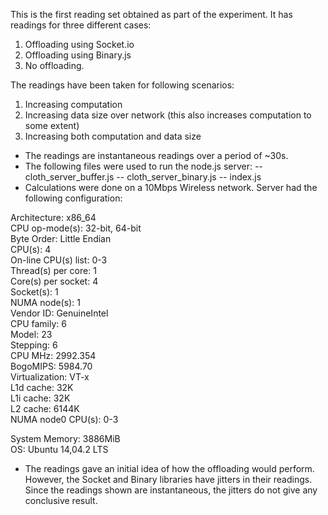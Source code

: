 This is the first reading set obtained as part of the experiment.
It has readings for three different cases:

1. Offloading using Socket.io
2. Offloading using Binary.js
3. No offloading.

The readings have been taken for following scenarios:

1. Increasing computation
2. Increasing data size over network (this also increases computation to some extent)
3. Increasing both computation and data size

- The readings are instantaneous readings over a period of ~30s.
- The following files were used to run the node.js server:
-- cloth_server_buffer.js
-- cloth_server_binary.js
-- index.js
- Calculations were done on a 10Mbps Wireless network. Server had the following configuration:

Architecture:          x86_64    
CPU op-mode(s):        32-bit, 64-bit    
Byte Order:            Little Endian    
CPU(s):                4    
On-line CPU(s) list:   0-3    
Thread(s) per core:    1    
Core(s) per socket:    4    
Socket(s):             1    
NUMA node(s):          1   
Vendor ID:             GenuineIntel   
CPU family:            6    
Model:                 23    
Stepping:              6    
CPU MHz:               2992.354    
BogoMIPS:              5984.70    
Virtualization:        VT-x    
L1d cache:             32K    
L1i cache:             32K    
L2 cache:              6144K    
NUMA node0 CPU(s):     0-3   

System Memory:	       3886MiB    
OS:    		       Ubuntu 14,04.2 LTS    

- The readings gave an initial idea of how the offloading would perform. However, 
the Socket and Binary libraries have jitters in their readings. Since the readings
shown are instantaneous, the jitters do not give any conclusive result.
